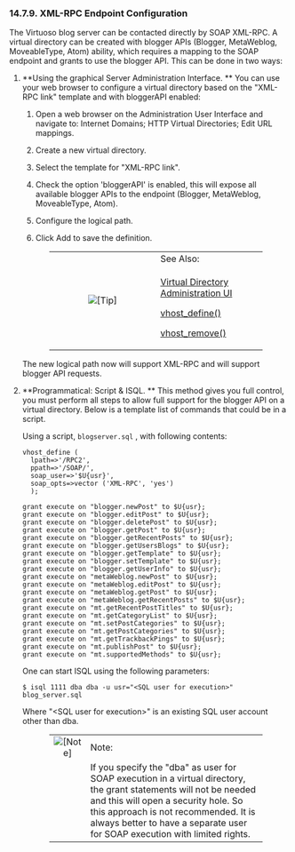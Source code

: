 <div id="bloggerendpointconf" class="section">

<div class="titlepage">

<div>

<div>

### 14.7.9. XML-RPC Endpoint Configuration

</div>

</div>

</div>

The Virtuoso blog server can be contacted directly by SOAP XML-RPC. A
virtual directory can be created with blogger APIs (Blogger, MetaWeblog,
MoveableType, Atom) ability, which requires a mapping to the SOAP
endpoint and grants to use the blogger API. This can be done in two
ways:

<div class="orderedlist">

1.  **Using the graphical Server Administration Interface. ** You can
    use your web browser to configure a virtual directory based on the
    "XML-RPC link" template and with bloggerAPI enabled:

    <div class="orderedlist">

    1.  Open a web browser on the Administration User Interface and
        navigate to: Internet Domains; HTTP Virtual Directories; Edit
        URL mappings.

    2.  Create a new virtual directory.

    3.  Select the template for "XML-RPC link".

    4.  Check the option 'bloggerAPI' is enabled, this will expose all
        available blogger APIs to the endpoint (Blogger, MetaWeblog,
        MoveableType, Atom).

    5.  Configure the logical path.

    6.  Click Add to save the definition.

    </div>

    <div class="tip" style="margin-left: 0.5in; margin-right: 0.5in;">

    <table data-border="0" data-summary="Tip: See Also:">
    <colgroup>
    <col style="width: 50%" />
    <col style="width: 50%" />
    </colgroup>
    <tbody>
    <tr class="odd">
    <td rowspan="2" style="text-align: center;" data-valign="top"
    width="25"><img src="images/tip.png" alt="[Tip]" /></td>
    <td style="text-align: left;">See Also:</td>
    </tr>
    <tr class="even">
    <td style="text-align: left;" data-valign="top"><p><a
    href="admui.internetdomains.html#httpvirtualdirs" class="link"
    shape="rect" title="HTTP Virtual Directories">Virtual Directory
    Administration UI</a></p>
    <p><a href="fn_vhost_define.html" class="link" shape="rect"
    title="VHOST_DEFINE">vhost_define()</a></p>
    <p><a href="fn_vhost_remove.html" class="link" shape="rect"
    title="VHOST_REMOVE">vhost_remove()</a></p></td>
    </tr>
    </tbody>
    </table>

    </div>

    The new logical path now will support XML-RPC and will support
    blogger API requests.

2.  **Programmatical: Script & ISQL. ** This method gives you full
    control, you must perform all steps to allow full support for the
    blogger API on a virtual directory. Below is a template list of
    commands that could be in a script.

    Using a script, `blogserver.sql` , with following contents:

    ``` programlisting
    vhost_define (
      lpath=>'/RPC2',
      ppath=>'/SOAP/',
      soap_user=>'$U{usr}',
      soap_opts=>vector ('XML-RPC', 'yes')
      );

    grant execute on "blogger.newPost" to $U{usr};
    grant execute on "blogger.editPost" to $U{usr};
    grant execute on "blogger.deletePost" to $U{usr};
    grant execute on "blogger.getPost" to $U{usr};
    grant execute on "blogger.getRecentPosts" to $U{usr};
    grant execute on "blogger.getUsersBlogs" to $U{usr};
    grant execute on "blogger.getTemplate" to $U{usr};
    grant execute on "blogger.setTemplate" to $U{usr};
    grant execute on "blogger.getUserInfo" to $U{usr};
    grant execute on "metaWeblog.newPost" to $U{usr};
    grant execute on "metaWeblog.editPost" to $U{usr};
    grant execute on "metaWeblog.getPost" to $U{usr};
    grant execute on "metaWeblog.getRecentPosts" to $U{usr};
    grant execute on "mt.getRecentPostTitles" to $U{usr};
    grant execute on "mt.getCategoryList" to $U{usr};
    grant execute on "mt.setPostCategories" to $U{usr};
    grant execute on "mt.getPostCategories" to $U{usr};
    grant execute on "mt.getTrackbackPings" to $U{usr};
    grant execute on "mt.publishPost" to $U{usr};
    grant execute on "mt.supportedMethods" to $U{usr};
    ```

    One can start ISQL using the following parameters:

    ``` programlisting
    $ isql 1111 dba dba -u usr="<SQL user for execution>" blog_server.sql
    ```

    Where "\<SQL user for execution\>" is an existing SQL user account
    other than dba.

    <div class="note" style="margin-left: 0.5in; margin-right: 0.5in;">

    |                              |                                                                                                                                                                                                                                                                                  |
    |:----------------------------:|:---------------------------------------------------------------------------------------------------------------------------------------------------------------------------------------------------------------------------------------------------------------------------------|
    | ![\[Note\]](images/note.png) | Note:                                                                                                                                                                                                                                                                            |
    |                              | If you specify the "dba" as user for SOAP execution in a virtual directory, the grant statements will not be needed and this will open a security hole. So this approach is not recommended. It is always better to have a separate user for SOAP execution with limited rights. |

    </div>

</div>

</div>
